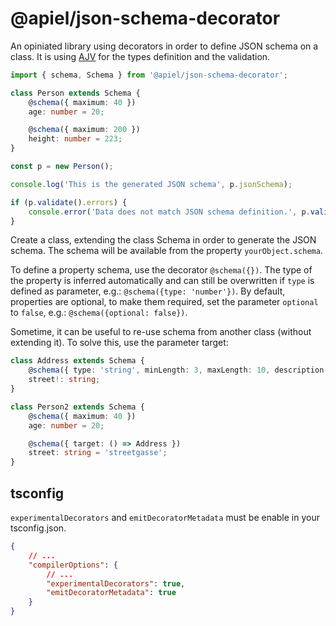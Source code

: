 # @apiel/json-schema-decorator

An opiniated library using decorators in order to define JSON schema on a class.
It is using [AJV](https://www.npmjs.com/package/ajv) for the types definition and the validation.

```ts
import { schema, Schema } from '@apiel/json-schema-decorator';

class Person extends Schema {
    @schema({ maximum: 40 })
    age: number = 20;

    @schema({ maximum: 200 })
    height: number = 223;
}

const p = new Person();

console.log('This is the generated JSON schema', p.jsonSchema);

if (p.validate().errors) {
    console.error('Data does not match JSON schema definition.', p.validate().errors);
}
```

Create a class, extending the class Schema in order to generate the JSON schema.
The schema will be available from the property `yourObject.schema`.

To define a property schema, use the decorator `@schema({})`. The type of the property is inferred automatically and can still be overwritten if `type` is defined as parameter, e.g.: `@schema({type: 'number'})`. By default, properties are optional, to make them required, set the parameter `optional` to `false`, e.g.: `@schema({optional: false})`.

Sometime, it can be useful to re-use schema from another class (without extending it). To solve this, use the parameter target:

```ts
class Address extends Schema {
    @schema({ type: 'string', minLength: 3, maxLength: 10, description: 'Street name' })
    street!: string;
}

class Person2 extends Schema {
    @schema({ maximum: 40 })
    age: number = 20;

    @schema({ target: () => Address })
    street: string = 'streetgasse';
}
```

## tsconfig

`experimentalDecorators` and `emitDecoratorMetadata` must be enable in your tsconfig.json.

```json
{
    // ...
    "compilerOptions": {
        // ...
        "experimentalDecorators": true,
        "emitDecoratorMetadata": true
    }
}
```
